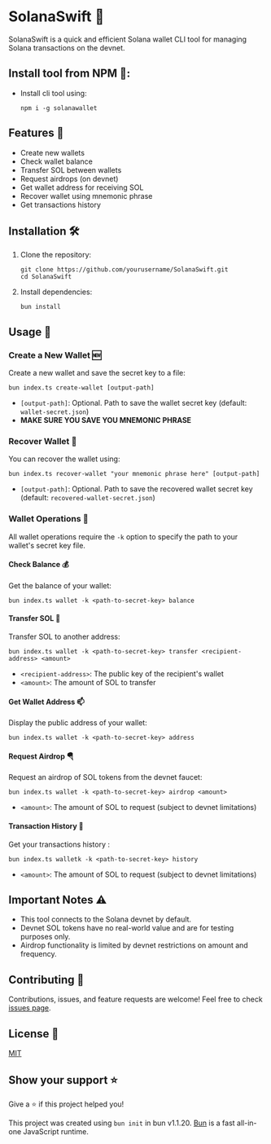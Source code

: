 # SolanaSwift 🚀

SolanaSwift is a quick and efficient Solana wallet CLI tool for managing Solana transactions on the devnet.

## Install tool from NPM 👀:

- Install cli tool using:
  ```
  npm i -g solanawallet
  ```

## Features 🌟

- Create new wallets
- Check wallet balance
- Transfer SOL between wallets
- Request airdrops (on devnet)
- Get wallet address for receiving SOL
- Recover wallet using mnemonic phrase
- Get transactions history

## Installation 🛠️

1. Clone the repository:

   ```
   git clone https://github.com/yourusername/SolanaSwift.git
   cd SolanaSwift
   ```

2. Install dependencies:
   ```
   bun install
   ```

## Usage 📘

### Create a New Wallet 🆕

Create a new wallet and save the secret key to a file:

```
bun index.ts create-wallet [output-path]
```

- `[output-path]`: Optional. Path to save the wallet secret key (default: `wallet-secret.json`)
- **MAKE SURE YOU SAVE YOU MNEMONIC PHRASE**

### Recover Wallet 🏥

You can recover the wallet using:

```
bun index.ts recover-wallet "your mnemonic phrase here" [output-path]
```

- `[output-path]`: Optional. Path to save the recovered wallet secret key (default: `recovered-wallet-secret.json`)

### Wallet Operations 💼

All wallet operations require the `-k` option to specify the path to your wallet's secret key file.

#### Check Balance 💰

Get the balance of your wallet:

```
bun index.ts wallet -k <path-to-secret-key> balance
```

#### Transfer SOL 💸

Transfer SOL to another address:

```
bun index.ts wallet -k <path-to-secret-key> transfer <recipient-address> <amount>
```

- `<recipient-address>`: The public key of the recipient's wallet
- `<amount>`: The amount of SOL to transfer

#### Get Wallet Address 📫

Display the public address of your wallet:

```
bun index.ts wallet -k <path-to-secret-key> address
```

#### Request Airdrop 🪂

Request an airdrop of SOL tokens from the devnet faucet:

```
bun index.ts wallet -k <path-to-secret-key> airdrop <amount>
```

- `<amount>`: The amount of SOL to request (subject to devnet limitations)

#### Transaction History 📝

Get your transactions history :

```
bun index.ts walletk -k <path-to-secret-key> history
```

- `<amount>`: The amount of SOL to request (subject to devnet limitations)

## Important Notes ⚠️

- This tool connects to the Solana devnet by default.
- Devnet SOL tokens have no real-world value and are for testing purposes only.
- Airdrop functionality is limited by devnet restrictions on amount and frequency.

## Contributing 🤝

Contributions, issues, and feature requests are welcome! Feel free to check [issues page](https://github.com/4rjun/SolanaSwift/issues).

## License 📄

[MIT](https://choosealicense.com/licenses/mit/)

## Show your support ⭐

Give a ⭐️ if this project helped you!

This project was created using `bun init` in bun v1.1.20. [Bun](https://bun.sh) is a fast all-in-one JavaScript runtime.
